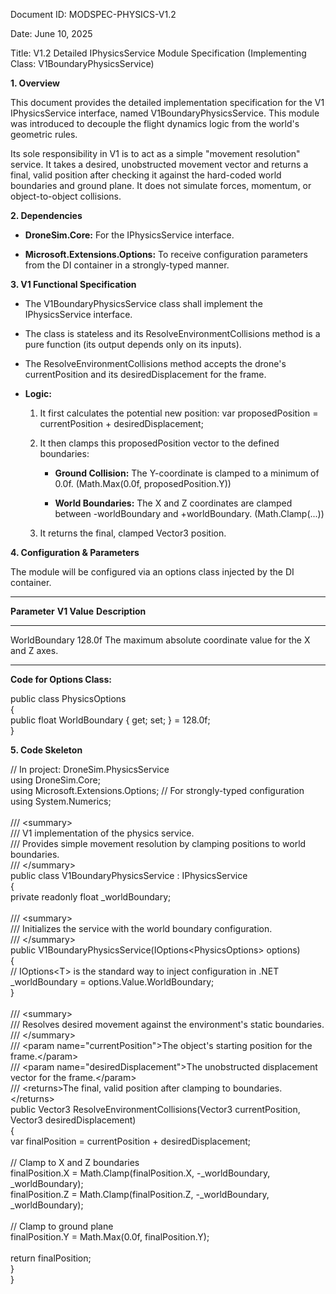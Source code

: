 Document ID: MODSPEC-PHYSICS-V1.2

Date: June 10, 2025

Title: V1.2 Detailed IPhysicsService Module Specification (Implementing Class: V1BoundaryPhysicsService)

**1. Overview**

This document provides the detailed implementation specification for the V1 IPhysicsService interface, named V1BoundaryPhysicsService. This module was introduced to decouple the flight dynamics logic from the world\'s geometric rules.

Its sole responsibility in V1 is to act as a simple \"movement resolution\" service. It takes a desired, unobstructed movement vector and returns a final, valid position after checking it against the hard-coded world boundaries and ground plane. It does not simulate forces, momentum, or object-to-object collisions.

**2. Dependencies**

- **DroneSim.Core:** For the IPhysicsService interface.

- **Microsoft.Extensions.Options:** To receive configuration parameters from the DI container in a strongly-typed manner.

**3. V1 Functional Specification**

- The V1BoundaryPhysicsService class shall implement the IPhysicsService interface.

- The class is stateless and its ResolveEnvironmentCollisions method is a pure function (its output depends only on its inputs).

- The ResolveEnvironmentCollisions method accepts the drone\'s currentPosition and its desiredDisplacement for the frame.

- **Logic:**

  1.  It first calculates the potential new position: var proposedPosition = currentPosition + desiredDisplacement;

  2.  It then clamps this proposedPosition vector to the defined boundaries:

      - **Ground Collision:** The Y-coordinate is clamped to a minimum of 0.0f. (Math.Max(0.0f, proposedPosition.Y))

      - **World Boundaries:** The X and Z coordinates are clamped between -worldBoundary and +worldBoundary. (Math.Clamp(\...))

  3.  It returns the final, clamped Vector3 position.

**4. Configuration & Parameters**

The module will be configured via an options class injected by the DI container.

  -------------------------------------------------------------------------------------------------------------
  **Parameter**           **V1 Value**            **Description**
  ----------------------- ----------------------- -------------------------------------------------------------
  WorldBoundary           128.0f                  The maximum absolute coordinate value for the X and Z axes.

  -------------------------------------------------------------------------------------------------------------

**Code for Options Class:**

public class PhysicsOptions\
{\
public float WorldBoundary { get; set; } = 128.0f;\
}

**5. Code Skeleton**

// In project: DroneSim.PhysicsService\
using DroneSim.Core;\
using Microsoft.Extensions.Options; // For strongly-typed configuration\
using System.Numerics;\
\
/// \<summary\>\
/// V1 implementation of the physics service.\
/// Provides simple movement resolution by clamping positions to world boundaries.\
/// \</summary\>\
public class V1BoundaryPhysicsService : IPhysicsService\
{\
private readonly float \_worldBoundary;\
\
/// \<summary\>\
/// Initializes the service with the world boundary configuration.\
/// \</summary\>\
public V1BoundaryPhysicsService(IOptions\<PhysicsOptions\> options)\
{\
// IOptions\<T\> is the standard way to inject configuration in .NET\
\_worldBoundary = options.Value.WorldBoundary;\
}\
\
/// \<summary\>\
/// Resolves desired movement against the environment\'s static boundaries.\
/// \</summary\>\
/// \<param name=\"currentPosition\"\>The object\'s starting position for the frame.\</param\>\
/// \<param name=\"desiredDisplacement\"\>The unobstructed displacement vector for the frame.\</param\>\
/// \<returns\>The final, valid position after clamping to boundaries.\</returns\>\
public Vector3 ResolveEnvironmentCollisions(Vector3 currentPosition, Vector3 desiredDisplacement)\
{\
var finalPosition = currentPosition + desiredDisplacement;\
\
// Clamp to X and Z boundaries\
finalPosition.X = Math.Clamp(finalPosition.X, -\_worldBoundary, \_worldBoundary);\
finalPosition.Z = Math.Clamp(finalPosition.Z, -\_worldBoundary, \_worldBoundary);\
\
// Clamp to ground plane\
finalPosition.Y = Math.Max(0.0f, finalPosition.Y);\
\
return finalPosition;\
}\
}
